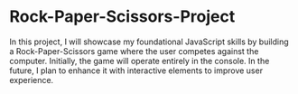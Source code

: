# Rock-Paper-Scissors-Project

In this project, I will showcase my foundational JavaScript skills by building a Rock-Paper-Scissors game where the user competes against the computer. Initially, the game will operate entirely in the console. In the future, I plan to enhance it with interactive elements to improve user experience.